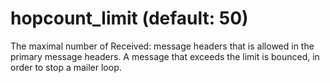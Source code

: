 # hopcount_limit (default: 50)

The maximal number of Received: message headers that is allowed
in the primary message headers. A message that exceeds the limit
is bounced, in order to stop a mailer loop.



